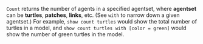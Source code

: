 `Count` returns the number of agents in a specified agentset, where **agentset** can be **turtles**, **patches**, **links**, etc. (See `with` to narrow down a given agentset.) For example, `show count turtles` would show the total number of turtles in a model, and  `show count turtles with [color = green]` would show the number of green turtles in the model. 

